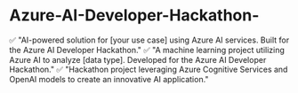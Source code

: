 # Azure-AI-Developer-Hackathon-
✅ "AI-powered solution for [your use case] using Azure AI services. Built for the Azure AI Developer Hackathon." ✅ "A machine learning project utilizing Azure AI to analyze [data type]. Developed for the Azure AI Developer Hackathon." ✅ "Hackathon project leveraging Azure Cognitive Services and OpenAI models to create an innovative AI application."
